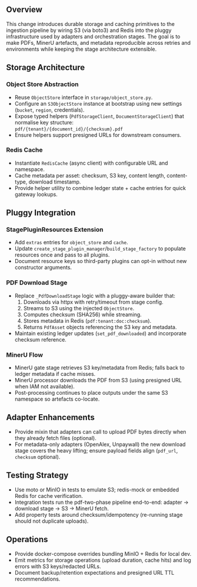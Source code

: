 ## Overview

This change introduces durable storage and caching primitives to the ingestion pipeline by wiring S3 (via boto3) and Redis into the pluggy infrastructure used by adapters and orchestration stages. The goal is to make PDFs, MinerU artefacts, and metadata reproducible across retries and environments while keeping the stage architecture extensible.

## Storage Architecture

### Object Store Abstraction

- Reuse `ObjectStore` interface in `storage/object_store.py`.
- Configure an `S3ObjectStore` instance at bootstrap using new settings (`bucket`, `region`, credentials).
- Expose typed helpers (`PdfStorageClient`, `DocumentStorageClient`) that normalise key structure:  
  `pdf/{tenant}/{document_id}/{checksum}.pdf`
- Ensure helpers support presigned URLs for downstream consumers.

### Redis Cache

- Instantiate `RedisCache` (async client) with configurable URL and namespace.
- Cache metadata per asset: checksum, S3 key, content length, content-type, download timestamp.
- Provide helper utility to combine ledger state + cache entries for quick gateway lookups.

## Pluggy Integration

### StagePluginResources Extension

- Add `extras` entries for `object_store` and `cache`.
- Update `create_stage_plugin_manager`/`build_stage_factory` to populate resources once and pass to all plugins.
- Document resource keys so third-party plugins can opt-in without new constructor arguments.

### PDF Download Stage

- Replace `_PdfDownloadStage` logic with a pluggy-aware builder that:
  1. Downloads via httpx with retry/timeout from stage config.
  2. Streams to S3 using the injected `ObjectStore`.
  3. Computes checksum (SHA256) while streaming.
  4. Stores metadata in Redis (`pdf:tenant:doc:checksum`).
  5. Returns `PdfAsset` objects referencing the S3 key and metadata.
- Maintain existing ledger updates (`set_pdf_downloaded`) and incorporate checksum reference.

### MinerU Flow

- MinerU gate stage retrieves S3 key/metadata from Redis; falls back to ledger metadata if cache misses.
- MinerU processor downloads the PDF from S3 (using presigned URL when IAM not available).
- Post-processing continues to place outputs under the same S3 namespace so artefacts co-locate.

## Adapter Enhancements

- Provide mixin that adapters can call to upload PDF bytes directly when they already fetch files (optional).
- For metadata-only adapters (OpenAlex, Unpaywall) the new download stage covers the heavy lifting; ensure payload fields align (`pdf_url`, `checksum` optional).

## Testing Strategy

- Use moto or MinIO in tests to emulate S3; redis-mock or embedded Redis for cache verification.
- Integration tests run the pdf-two-phase pipeline end-to-end: adapter -> download stage -> S3 -> MinerU fetch.
- Add property tests around checksum/idempotency (re-running stage should not duplicate uploads).

## Operations

- Provide docker-compose overrides bundling MinIO + Redis for local dev.
- Emit metrics for storage operations (upload duration, cache hits) and log errors with S3 keys/redacted URLs.
- Document backup/retention expectations and presigned URL TTL recommendations.
